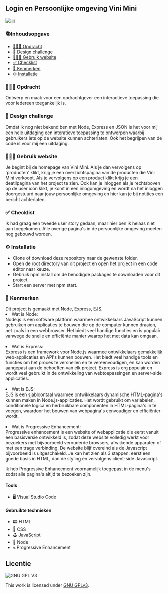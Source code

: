 <h2>Login en Persoonlijke omgeving Vini Mini </h2>

![jjjj](https://user-images.githubusercontent.com/112857444/230792626-bd82060d-e459-44ea-b32b-6613b4ea8768.png)





<h3>📚Inhoudsopgave</h3>
<ul>
<li><a href="#Opdracht"> 👨🏼‍💼 Opdracht</a></li> 
<li><a href="#Designchallenge"> 🚀 Design challenge</a></li>  
<li><a href="#Gebruik"> 👩🏽‍💻 Gebruik website</a></li>  
<li><a href="#Checklist"> ✅ Checklist</a></li> 
<li><a href="#Kenmerken"> 📱 Kenmerken</a></li> 
<li><a href="#Installatie"> ⚙️ Installatie</a></li> 
</ul>

<h3 id="#Opdracht"> 👨🏼‍💼 Opdracht</h3>
Ontwerp en maak voor een opdrachtgever een interactieve toepassing die voor iedereen toegankelijk is.

<h3 id="#Designchallenge"> 🚀 Design challenge</h3>
Omdat ik nog niet bekend ben met Node, Express en JSON is het voor mij een hele uitdaging een interatieve toepassing te ontwerpen waarbij gebruikers iets op de website kunnen achterlaten. Ook het begrijpen van de code is voor mij een uitdaging. 
        
<h3 id="#Gebruik"> 👩🏽‍💻 Gebruik website</h3>
Je begint bij de homepage van Vini Mini. Als je dan vervolgens op 'producten' klikt, krijg je een overzichtspagina van de producten die Vini Mini verkoopt.
Als je vervolgens op een product klikt krijg je een deatilpagina van het project te zien. Ook kan je inloggen als je rechtsboven op de user icon klikt, je komt in een inlogomgeving en wordt na het inloggen doorgestuurd naar jouw persoonlijke omgeving en hier kan je bij notities een bericht achterlaten. 

<h3 id="#Checklist"> ✅ Checklist</h3>
Ik had graag een tweede user story gedaan, maar hier ben ik helaas niet aan toegekomen. Alle overige pagina's in de persoonlijke omgeving moeten nog gebouwd worden.  

<h3 id="#Installatie"> ⚙️ Installatie </h3>
        <ul>
<li>Clone of download deze repository naar de gewenste folder.</li>
<li>Open de root directory van dit project en open het project in een code editor naar keuze.</li>
<li>Gebruik npm install om de benodigde packages te downloaden voor dit project.</li>
                <li>Start een server met npm start.</li>
        </ul>
        
<h3 id="#Kenmerken"> 📱 Kenmerken</h3>
Dit project is gemaakt met Node, Express, EJS. 
<li>Wat is Node:<br>
Node.js is een software platform waarmee ontwikkelaars JavaScript kunnen gebruiken om applicaties te bouwen die op de computer kunnen draaien, net zoals in een webbrowser. Het biedt veel handige functies en is populair vanwege de snelle en efficiënte manier waarop het met data kan omgaan.</li>
<br>
<li> Wat is Express:<br>
Express is een framework voor Node.js waarmee ontwikkelaars gemakkelijk web-applicaties en API's kunnen bouwen. Het biedt veel handige tools en functies om het proces te versnellen en te vereenvoudigen, en kan worden aangepast aan de behoeften van elk project. Express is erg populair en wordt veel gebruikt in de ontwikkeling van webtoepassingen en server-side applicaties.</li>
<br>
<li> Wat is EJS:<br>
EJS is een sjabloontaal waarmee ontwikkelaars dynamische HTML-pagina's kunnen maken in Node.js-applicaties. Het wordt gebruikt om variabelen, conditionele logica en herbruikbare componenten in HTML-pagina's in te voegen, waardoor het bouwen van webpagina's eenvoudiger en efficiënter wordt.</li>
<br>
<li> Wat is Progressive Enhancement:<br>
Progressive enhancement is een website of webapplicatie die eerst vanuit een basisversie ontwikkeld is, zodat deze website volledig werkt voor bezoekers met bijvoorbeeld verouderde browsers, afwijkende apparaten of met een trage verbinding. De website blijf overeind als de Javascript bijvoorbeeld is uitgeschakeld. Je kan het zien als 3 stappen: eerst een goede basis in HTML, dan de styling en vervolgens client-side Javascript.  

Ik heb Progressive Enhancement voornamelijk toegepast in de menu's zodat alle pagina's altijd te bezoeken zijn. 
        
<h4>Tools</h4>
<ul>
        <li> 🖥️ Visual Studio Code</li>
</ul>

<h4>Gebruikte technieken</h4>
<ul>
<li>📟 HTML</li>
        <li>🎨 CSS</li>
        <li>🕹️ JavaScript</li>
        <li>🥜 Node </li>
        <li>🔛 Progressive Enhancement </li>
  </ul>   
 


## Licentie

![GNU GPL V3](https://www.gnu.org/graphics/gplv3-127x51.png)

This work is licensed under [GNU GPLv3](./LICENSE).
